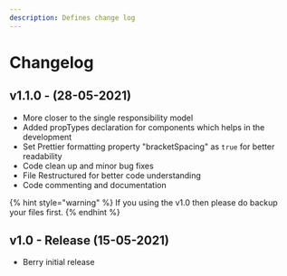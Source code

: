 ```yaml
---
description: Defines change log
---
```


# Changelog

## v1.1.0 - \(28-05-2021\)

* More closer to the single responsibility model
* Added propTypes declaration for components which helps in the development
* Set Prettier formatting property "bracketSpacing" as `true` for better readability
* Code clean up and minor bug fixes
* File Restructured for better code understanding
* Code commenting and documentation

{% hint style="warning" %}
If you using the v1.0 then please do backup your files first.
{% endhint %}

## v1.0 - Release \(15-05-2021\)

* Berry initial release

